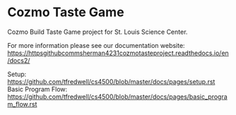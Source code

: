 # Cozmo Taste Game

Cozmo Build Taste Game project for St. Louis Science Center.

For more information please see our documentation website: https://httpsgithubcommsherman4231cozmotasteproject.readthedocs.io/en/docs2/

Setup: https://github.com/tfredwell/cs4500/blob/master/docs/pages/setup.rst
Basic Program Flow: https://github.com/tfredwell/cs4500/blob/master/docs/pages/basic_program_flow.rst







